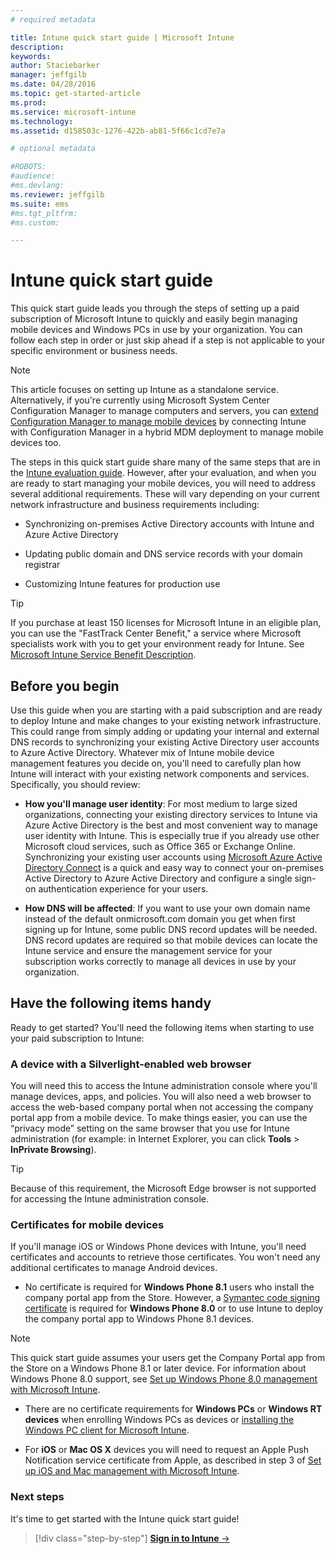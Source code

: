```yaml
---
# required metadata

title: Intune quick start guide | Microsoft Intune
description:
keywords:
author: Staciebarker
manager: jeffgilb
ms.date: 04/28/2016
ms.topic: get-started-article
ms.prod:
ms.service: microsoft-intune
ms.technology:
ms.assetid: d158503c-1276-422b-ab81-5f66c1cd7e7a

# optional metadata

#ROBOTS:
#audience:
#ms.devlang:
ms.reviewer: jeffgilb
ms.suite: ems
#ms.tgt_pltfrm:
#ms.custom:

---
```



# Intune quick start guide
This quick start guide leads you through the steps of setting up a paid subscription of Microsoft Intune to quickly and easily begin managing mobile devices and Windows PCs in use by your organization. You can follow each step in order or just skip ahead if a step is not applicable to your specific environment or business needs.

>[!NOTE]
>This article focuses on setting up Intune as a standalone service. Alternatively, if you're currently using Microsoft System Center Configuration Manager to manage computers and servers, you can [extend Configuration Manager to manage mobile devices](https://technet.microsoft.com/library/jj884158.aspx) by connecting Intune with Configuration Manager in a hybrid MDM deployment to manage mobile devices too.

The steps in this quick start guide share many of the same steps that are in the [Intune evaluation guide](/intune/understand-explore/get-started-with-a-30-day-trial-of-microsoft-intune). However, after your evaluation, and when you are ready to start managing your mobile devices, you will need to address several additional requirements. These will vary depending on your current network infrastructure and business requirements including:

-   Synchronizing on-premises Active Directory accounts with Intune and Azure Active Directory

-   Updating public domain and DNS service records with your domain registrar

-   Customizing Intune features for production use

>[!TIP]
>If you purchase at least 150 licenses for Microsoft Intune in an eligible plan, you can use the "FastTrack Center Benefit," a service where Microsoft specialists work with you to get your environment ready for Intune. See [Microsoft Intune Service Benefit Description](https://technet.microsoft.com/library/mt228265.aspx).


## Before you begin
Use this guide when you are starting with a paid subscription and are ready to deploy Intune and make changes to your existing network infrastructure. This could range from simply adding or updating your internal and external DNS records to synchronizing your existing Active Directory user accounts to Azure Active Directory. Whatever mix of Intune  mobile device management features you decide on, you'll need to  carefully plan how Intune will interact with your existing network components and services. Specifically, you should review:

-   **How you'll manage user identity**:  For most medium to large sized organizations, connecting your existing directory services to Intune via Azure Active Directory is the best and most convenient way to manage user identity with Intune. This is especially true if you already use other Microsoft cloud services, such as Office 365 or Exchange Online. Synchronizing your existing user accounts using [Microsoft Azure Active Directory Connect](https://www.microsoft.com/download/details.aspx?id=47594) is a quick and easy way to connect your on-premises Active Directory to Azure Active Directory and configure a single sign-on authentication experience for your users.

-   **How DNS will be affected**: If you want to use your own domain name instead of the default onmicrosoft.com domain you get when first signing up for Intune, some public DNS record updates will be needed. DNS record updates are required so that mobile devices can locate the Intune service and ensure the management service for your subscription works correctly to manage all devices in use by your organization.

## Have the following items handy
Ready to get started? You'll need the following items when starting to use your paid subscription to Intune:

### A device with a Silverlight-enabled web browser
You will need this to access the Intune administration console where you'll manage devices, apps, and policies. You will also need a web browser to access the web-based company portal when not accessing the company portal app from a mobile device. To make things easier, you can use the “privacy mode” setting on the same browser that you use for Intune administration (for example: in Internet Explorer, you can click **Tools** &gt; **InPrivate Browsing**).

>[!TIP]
>Because of this requirement, the Microsoft Edge browser is not supported for accessing the Intune administration console.


### Certificates for mobile devices
If you'll manage iOS or Windows Phone devices with Intune, you'll need certificates and accounts to retrieve those certificates. You won't need any additional certificates to manage Android devices.

- No certificate is required for **Windows Phone 8.1** users who install the company portal app from the Store. However, a [Symantec code signing certificate](https://products.websecurity.symantec.com/orders/enrollment/microsoftCert.do) is required for **Windows Phone 8.0** or to use Intune to deploy the company portal app to Windows Phone 8.1 devices.

>[!NOTE]
>This quick start guide assumes your users get the Company Portal app from the Store on a Windows Phone 8.1 or later device. For information about Windows Phone 8.0 support, see [Set up Windows Phone 8.0 management with Microsoft Intune](/Intune/deploy-use/set-up-windows-phone-8.0-management-with-microsoft-intune).

- There are no certificate requirements for **Windows PCs** or **Windows RT devices** when enrolling Windows PCs as devices or [installing the Windows PC client for Microsoft Intune](/intune/deploy-use/install-the-windows-pc-client-with-microsoft-intune).

- For **iOS** or **Mac OS X** devices you will need to request an Apple Push Notification service certificate from Apple, as described in step 3 of [Set up iOS and Mac management with Microsoft Intune](/intune/deploy-use/set-up-ios-and-mac-management-with-microsoft-intune).

### Next steps
It's time to get started with the Intune quick start guide!

>[!div class="step-by-step"]
[**Sign in to Intune** &rarr;](start-with-a-paid-subscription-to-microsoft-intune-step-1.md)
